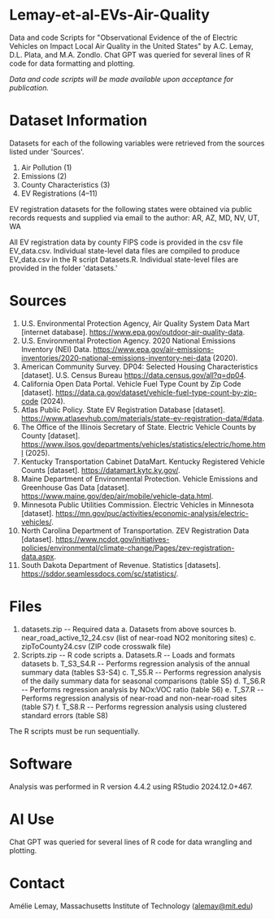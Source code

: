# Lemay-et-al-EVs-Air-Quality
Data and code Scripts for "Observational Evidence of the of Electric Vehicles on Impact Local Air Quality in the United States" by A.C. Lemay, D.L. Plata, and M.A. Zondlo. Chat GPT was queried for several lines of R code for data formatting and plotting.

*Data and code scripts will be made available upon acceptance for publication.*

# Dataset Information

Datasets for each of the following variables were retrieved from the sources listed under 'Sources'.

1. Air Pollution (1)
2. Emissions (2)
3. County Characteristics (3)
4. EV Registrations (4–11)

EV registration datasets for the following states were obtained via public records requests 
and supplied via email to the author: AR, AZ, MD, NV, UT, WA

All EV registration data by county FIPS code is provided in the csv file EV_data.csv. 
Individual state-level data files are compiled to produce EV_data.csv in the R script Datasets.R. 
Individual state-level files are provided in the folder 'datasets.'

# Sources

1. 	U.S. Environmental Protection Agency, Air Quality System Data Mart [internet database]. 
	https://www.epa.gov/outdoor-air-quality-data.
2. 	U.S. Environmental Protection Agency. 2020 National Emissions Inventory (NEI) Data.
	https://www.epa.gov/air-emissions-inventories/2020-national-emissions-inventory-nei-data (2020).
3.	American Community Survey. DP04: Selected Housing Characteristics [dataset]. U.S. Census Bureau
	https://data.census.gov/all?q=dp04.
4.	California Open Data Portal. Vehicle Fuel Type Count by Zip Code [dataset]. 
	https://data.ca.gov/dataset/vehicle-fuel-type-count-by-zip-code (2024).
5.	Atlas Public Policy. State EV Registration Database [dataset]. 
	https://www.atlasevhub.com/materials/state-ev-registration-data/#data.
6.	The Office of the Illinois Secretary of State. Electric Vehicle Counts by County [dataset]. 
	https://www.ilsos.gov/departments/vehicles/statistics/electric/home.html (2025).
7.	Kentucky Transportation Cabinet DataMart. Kentucky Registered Vehicle Counts [dataset]. 
	https://datamart.kytc.ky.gov/.
8.	Maine Department of Environmental Protection. Vehicle Emissions and Greenhouse Gas Data [dataset]. 
	https://www.maine.gov/dep/air/mobile/vehicle-data.html.
9.	Minnesota Public Utilities Commission. Electric Vehicles in Minnesota [dataset]. 
	https://mn.gov/puc/activities/economic-analysis/electric-vehicles/.
10.	North Carolina Department of Transportation. ZEV Registration Data [dataset]. 
	https://www.ncdot.gov/initiatives-policies/environmental/climate-change/Pages/zev-registration-data.aspx.
11.	South Dakota Department of Revenue. Statistics [datasets]. https://sddor.seamlessdocs.com/sc/statistics/.


# Files

1. datasets.zip -- Required data
	a. Datasets from above sources
	b. near_road_active_12_24.csv (list of near-road NO2 monitoring sites)
	c. zipToCounty24.csv (ZIP code crosswalk file)
3. Scripts.zip -- R code scripts
 	a. Datasets.R -- Loads and formats datasets
 	b. T_S3_S4.R -- Performs regression analysis of the annual summary data (tables S3-S4)
	c. T_S5.R -- Performs regression analysis of the daily summary data for seasonal comparisons (table S5)
	d. T_S6.R -- Performs regression analysis by NOx:VOC ratio (table S6)
	e. T_S7.R -- Performs regression analysis of near-road and non-near-road sites (table S7)
	f. T_S8.R -- Performs regression analysis using clustered standard errors (table S8)

The R scripts must be run sequentially.

# Software

Analysis was performed in R version 4.4.2 using RStudio 2024.12.0+467.

# AI Use
Chat GPT was queried for several lines of R code for data wrangling and plotting.

# Contact
Amélie Lemay, Massachusetts Institute of Technology (alemay@mit.edu)
